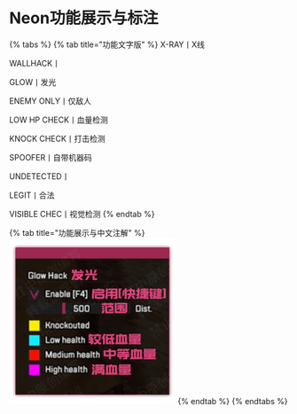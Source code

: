 # Neon功能展示与标注

{% tabs %}
{% tab title="功能文字版" %}
X-RAY丨X线&#x20;

WALLHACK丨&#x20;

GLOW丨发光&#x20;

ENEMY ONLY丨仅敌人&#x20;

LOW HP CHECK丨血量检测&#x20;

KNOCK CHECK丨打击检测&#x20;

SPOOFER丨自带机器码&#x20;

UNDETECTED丨&#x20;

LEGIT丨合法&#x20;

VISIBLE CHEC丨视觉检测
{% endtab %}

{% tab title="功能展示与中文注解" %}
![](<../../.gitbook/assets/image (61).png>)
{% endtab %}
{% endtabs %}
